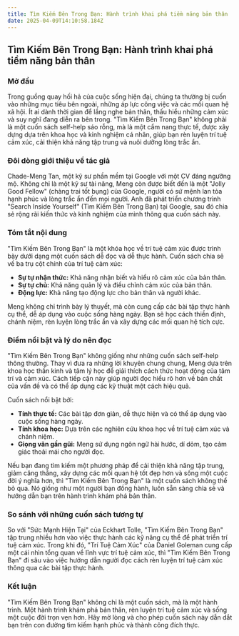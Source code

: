 ```yaml
---
title: Tìm Kiếm Bên Trong Bạn: Hành trình khai phá tiềm năng bản thân
date: 2025-04-09T14:10:58.184Z
---
```


## Tìm Kiếm Bên Trong Bạn: Hành trình khai phá tiềm năng bản thân

### Mở đầu

Trong guồng quay hối hả của cuộc sống hiện đại, chúng ta thường bị cuốn vào những mục tiêu bên ngoài, những áp lực công việc và các mối quan hệ xã hội. Ít ai dành thời gian để lắng nghe bản thân, thấu hiểu những cảm xúc và suy nghĩ đang diễn ra bên trong. "Tìm Kiếm Bên Trong Bạn" không phải là một cuốn sách self-help sáo rỗng, mà là một cẩm nang thực tế, được xây dựng dựa trên khoa học và kinh nghiệm cá nhân, giúp bạn rèn luyện trí tuệ cảm xúc, cải thiện khả năng tập trung và nuôi dưỡng lòng trắc ẩn.

### Đôi dòng giới thiệu về tác giả

Chade-Meng Tan, một kỹ sư phần mềm tại Google với một CV đáng ngưỡng mộ. Không chỉ là một kỹ sư tài năng, Meng còn được biết đến là một "Jolly Good Fellow" (chàng trai tốt bụng) của Google, người có sứ mệnh lan tỏa hạnh phúc và lòng trắc ẩn đến mọi người. Anh đã phát triển chương trình "Search Inside Yourself" (Tìm Kiếm Bên Trong Bạn) tại Google, sau đó chia sẻ rộng rãi kiến thức và kinh nghiệm của mình thông qua cuốn sách này.

### Tóm tắt nội dung

"Tìm Kiếm Bên Trong Bạn" là một khóa học về trí tuệ cảm xúc được trình bày dưới dạng một cuốn sách dễ đọc và dễ thực hành. Cuốn sách chia sẻ về ba trụ cột chính của trí tuệ cảm xúc:

*   **Sự tự nhận thức:** Khả năng nhận biết và hiểu rõ cảm xúc của bản thân.
*   **Sự tự chủ:** Khả năng quản lý và điều chỉnh cảm xúc của bản thân.
*   **Động lực:** Khả năng tạo động lực cho bản thân và người khác.

Meng không chỉ trình bày lý thuyết, mà còn cung cấp các bài tập thực hành cụ thể, dễ áp dụng vào cuộc sống hàng ngày. Bạn sẽ học cách thiền định, chánh niệm, rèn luyện lòng trắc ẩn và xây dựng các mối quan hệ tích cực.

### Điểm nổi bật và lý do nên đọc

"Tìm Kiếm Bên Trong Bạn" không giống như những cuốn sách self-help thông thường. Thay vì đưa ra những lời khuyên chung chung, Meng dựa trên khoa học thần kinh và tâm lý học để giải thích cách thức hoạt động của tâm trí và cảm xúc. Cách tiếp cận này giúp người đọc hiểu rõ hơn về bản chất của vấn đề và có thể áp dụng các kỹ thuật một cách hiệu quả.

Cuốn sách nổi bật bởi:

*   **Tính thực tế:** Các bài tập đơn giản, dễ thực hiện và có thể áp dụng vào cuộc sống hàng ngày.
*   **Tính khoa học:** Dựa trên các nghiên cứu khoa học về trí tuệ cảm xúc và chánh niệm.
*   **Giọng văn gần gũi:** Meng sử dụng ngôn ngữ hài hước, dí dỏm, tạo cảm giác thoải mái cho người đọc.

Nếu bạn đang tìm kiếm một phương pháp để cải thiện khả năng tập trung, giảm căng thẳng, xây dựng các mối quan hệ tốt đẹp hơn và sống một cuộc đời ý nghĩa hơn, thì "Tìm Kiếm Bên Trong Bạn" là một cuốn sách không thể bỏ qua. Nó giống như một người bạn đồng hành, luôn sẵn sàng chia sẻ và hướng dẫn bạn trên hành trình khám phá bản thân.

### So sánh với những cuốn sách tương tự

So với "Sức Mạnh Hiện Tại" của Eckhart Tolle, "Tìm Kiếm Bên Trong Bạn" tập trung nhiều hơn vào việc thực hành các kỹ năng cụ thể để phát triển trí tuệ cảm xúc. Trong khi đó, "Trí Tuệ Cảm Xúc" của Daniel Goleman cung cấp một cái nhìn tổng quan về lĩnh vực trí tuệ cảm xúc, thì "Tìm Kiếm Bên Trong Bạn" đi sâu vào việc hướng dẫn người đọc cách rèn luyện trí tuệ cảm xúc thông qua các bài tập thực hành.

### Kết luận

"Tìm Kiếm Bên Trong Bạn" không chỉ là một cuốn sách, mà là một hành trình. Một hành trình khám phá bản thân, rèn luyện trí tuệ cảm xúc và sống một cuộc đời trọn vẹn hơn. Hãy mở lòng và cho phép cuốn sách này dẫn dắt bạn trên con đường tìm kiếm hạnh phúc và thành công đích thực.
